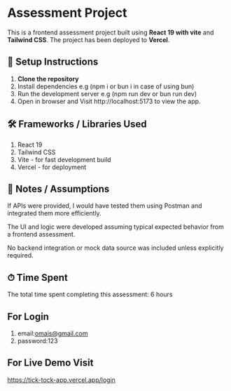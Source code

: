 # Assessment Project

This is a frontend assessment project built using **React 19 with vite** and **Tailwind CSS**. The project has been deployed to **Vercel**.

## 🚀 Setup Instructions

1. **Clone the repository**  
2. Install dependencies e.g (npm i or bun i in case of using bun)
3. Run the development server e.g (npm run dev or bun run dev)
4. Open in browser and Visit http://localhost:5173 to view the app.

## 🛠 Frameworks / Libraries Used

1. React 19
2. Tailwind CSS
3. Vite - for fast development build
4. Vercel - for deployment

## 📝 Notes / Assumptions

If APIs were provided, I would have tested them using Postman and integrated them more efficiently.

The UI and logic were developed assuming typical expected behavior from a frontend assessment.

No backend integration or mock data source was included unless explicitly required.

## ⏱ Time Spent
The total time spent completing this assessment: 6 hours

## For Login
1. email:omais@gmail.com
2. password:123

## For Live Demo Visit
 https://tick-tock-app.vercel.app/login
